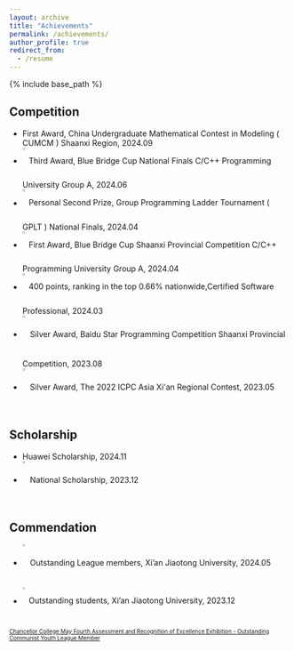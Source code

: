 ```yaml
---
layout: archive
title: "Achievements"
permalink: /achievements/
author_profile: true
redirect_from:
  - /resume
---
```


{% include base_path %}


## Competition  

* First Award, China Undergraduate Mathematical Contest in Modeling ( CUMCM ) Shaanxi Region, 2024.09
* [<img src="https://raw.githubusercontent.com/reallinshengxiang/reallinshengxiang.github.io/refs/heads/master/images/Third%20Award%2C%20Blue%20Bridge%20Cup%20National%20Finals%20CC%2B%2B%20Programming%20University%20Group%20A.webp"  align = "middle"  width="1.5%"/>](../cv/Third%20Award%2C%20Blue%20Bridge%20Cup%20National%20Finals%20C%2B%2B%20Programming%20University%20Group%20A.pdf) Third Award, Blue Bridge Cup National Finals C/C++ Programming University Group A, 2024.06     
* [<img src="https://raw.githubusercontent.com/reallinshengxiang/reallinshengxiang.github.io/refs/heads/master/images/Personal%20Second%20Prize%2C%20Group%20Programming%20Ladder%20Tournament%20(%20GPLT%20)%20National%20Finals.webp"  align = "middle"  width="1.5%"/>](../cv/Personal%20Second%20Prize%2C%20Group%20Programming%20Ladder%20Tourn.pdf)  Personal Second Prize, Group Programming Ladder Tournament ( GPLT ) National Finals, 2024.04   
* [<img src="https://raw.githubusercontent.com/reallinshengxiang/reallinshengxiang.github.io/refs/heads/master/images/First%20Award%2C%20Blue%20Bridge%20Cup%20Shaanxi%20Provincial%20Competition%20CC%2B%2B%20Programming%20University%20Group%20A.webp"  align = "middle"  width="1.5%"/>](../cv/First%20Award%2C%20Blue%20Bridge%20Cup%20Shaanxi%20Provincial%20Competition%20C%2B%2B.pdf)  First Award, Blue Bridge Cup Shaanxi Provincial Competition C/C++ Programming University Group A, 2024.04   
* [<img src="https://raw.githubusercontent.com/reallinshengxiang/reallinshengxiang.github.io/refs/heads/master/images/400%20points%2C%20ranking%20in%20the%20top%200.66%25%20nationwide%2CCertified%20Software%20Professional.webp"  align = "middle"  width="1.5%"/>](../cv/400%20points%2C%20ranking%20in%20the%20top%200.66%25%20nationwide%2CCertified%20Software%20Professional.pdf) 400 points, ranking in the top 0.66% nationwide,Certified Software Professional, 2024.03   
* [<img src="https://raw.githubusercontent.com/reallinshengxiang/reallinshengxiang.github.io/refs/heads/master/images/Silver%20Award%2C%20Baidu%20Star%20Programming%20Competition%20Shaanxi%20Provincial%20Competition%20.webp"  align = "middle"  width="2%"/>](../cv/Silver%20Award%2C%20Baidu%20Star%20Programming%20Competition%20Shaanxi%20Provincial%20Competition.pdf)  Silver Award, Baidu Star Programming Competition Shaanxi Provincial Competition, 2023.08   
* [<img src="https://raw.githubusercontent.com/reallinshengxiang/reallinshengxiang.github.io/refs/heads/master/images/Silver%20Award%2C%20The%202022%20ICPC%20Asia%20Xi%E2%80%99an%20Regional%20Contest.webp"  align = "middle"  width="2%"/>](../cv/Silver%20Award%2C%20The%202022%20ICPC%20Asia%20Xi’an%20Regional%20Contest.pdf)  Silver Award, The 2022 ICPC Asia Xi'an Regional Contest, 2023.05   

## Scholarship  
* Huawei Scholarship, 2024.11
* [<img src="https://raw.githubusercontent.com/reallinshengxiang/reallinshengxiang.github.io/refs/heads/master/images/National%20Scholarship.webp"  align = "middle"  width="2%"/>](../cv/National%20Scholarship.pdf) National Scholarship, 2023.12   

## Commendation  

* [<img src="https://raw.githubusercontent.com/reallinshengxiang/reallinshengxiang.github.io/refs/heads/master/images/Outstanding%20League%20members%2C%20Xi%E2%80%99an%20Jiaotong%20University.webp"  align = "middle"  width="2%"/>](../cv/Outstanding%20League%20members%2C%20Xi’an.pdf)  Outstanding League members, Xi’an Jiaotong University, 2024.05   
* [<img src="https://raw.githubusercontent.com/reallinshengxiang/reallinshengxiang.github.io/refs/heads/master/images/Outstanding%20students%2C%20Xi%E2%80%99an%20Jiaotong%20University.webp"  align = "middle"  width="1.5%"/>](../cv/Outstanding%20students%2C%20Xi’an%20Jiaotong%20University.pdf)  Outstanding students, Xi’an Jiaotong University, 2023.12 
  







              
 [  <span style="font-size: 10px;">Chancellor College May Fourth Assessment and Recognition of Excellence Exhibition - Outstanding Communist Youth League Member</span>](https://mp.weixin.qq.com/s?__biz=MzkyOTU3MTcxNQ==&mid=2247487908&idx=1&sn=c9487c0bd44b93c8415f06e3837cd073&chksm=c3669065da810c6831c229fd53bb63696b61f1d484bacbdd0b4438a09d46b3f0ce4da779f90e&mpshare=1&scene=23&srcid=1116aEEVSbcCMvfBkzhwD1vy&sharer_shareinfo=8abcecfef1130d11f4090c2bda30e07a&sharer_shareinfo_first=8abcecfef1130d11f4090c2bda30e07a#rd)


